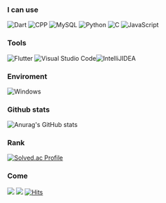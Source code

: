 ### I can use
<img alt="Dart" src ="https://img.shields.io/badge/Dart-0175C2.svg?&style=for-the-badge&logo=Dart&logoColor=black"/> <img alt="CPP" src ="https://img.shields.io/badge/CPP-00599C.svg?&style=for-the-badge&logo=cplusplus&logoColor=black"/> <img alt="MySQL" src ="https://img.shields.io/badge/MySQL-4479A1.svg?&style=for-the-badge&logo=MySQL&logoColor=black"/> <img alt="Python" src ="https://img.shields.io/badge/Python-3776AB.svg?&style=for-the-badge&logo=Python&logoColor=black"/> <img alt="C" src ="https://img.shields.io/badge/C-A8B9CC.svg?&style=for-the-badge&logo=C&logoColor=black"/> <img alt="JavaScript" src ="https://img.shields.io/badge/JavaScript-F7DF1E.svg?&style=for-the-badge&logo=javascript&logoColor=black"/>

### Tools
<img alt="Flutter" src ="https://img.shields.io/badge/Flutter-02569B.svg?&style=for-the-badge&logo=Flutter&logoColor=black"/> <img alt="Visual Studio Code" src ="https://img.shields.io/badge/VSCode-007ACC.svg?&style=for-the-badge&logo=Visual Studio Code&logoColor=black"/><img alt="IntelliJIDEA" src ="https://img.shields.io/badge/intellijidea-000000.svg?&style=for-the-badge&logo=IntelliJ IDEA&logoColor=white"/>

### Enviroment
<img alt="Windows" src ="https://img.shields.io/badge/Windows-0078D6.svg?&style=for-the-badge&logo=Windows&logoColor=black"/>


### Github stats
![Anurag's GitHub stats](https://github-readme-stats.vercel.app/api?username=June222&show_icons=true&theme=radical)

### Rank
[![Solved.ac Profile](http://mazassumnida.wtf/api/v2/generate_badge?boj=jangtai4)](https://solved.ac/jangtai4/)

### Come 
<a href="https://noogang.tistory.com/" target="_blank"><img src="https://img.shields.io/badge/noogang-000000?style=for-the-badge&logo=Tistory&logoColor=white"/></a> <a href="https://www.instagram.com/vwxy_h__s_/?hl=ko" target="_blank"><img src="https://img.shields.io/badge/vwyz__h____s__-E4405F?style=for-the-badge&logo=Instagram&logoColor=white"/></a>       [![Hits](https://hits.seeyoufarm.com/api/count/incr/badge.svg?url=https%3A%2F%2Fgithub.com%2FJune222&count_bg=%23C83D3D&title_bg=%23555555&icon=&icon_color=%23E7E7E7&title=hits&edge_flat=false)](https://hits.seeyoufarm.com)



<!--
**June222/June222** is a ✨ _special_ ✨ repository because its `README.md` (this file) appears on your GitHub profile.
<a href="https://noogang.tistory.com/" target="_blank"><img src="https://img.shields.io/badge/Tistory-000000?style=for-the-badge&logo=Tistory&logoColor=white"/></a> // 링크 배너
<img alt="Dart" src ="https://img.shields.io/badge/Dart-0175C2.svg?&style=for-the-badge&logo=Dart&logoColor=black"/> // 이미지 배너

Here are some ideas to get you started:

- 🔭 I’m currently working on ...
- 🌱 I’m currently learning ...
- 👯 I’m looking to collaborate on ...
- 🤔 I’m looking for help with ...
- 💬 Ask me about ...
- 📫 How to reach me: ...
- 😄 Pronouns: ...
- ⚡ Fun fact: ...
-->
